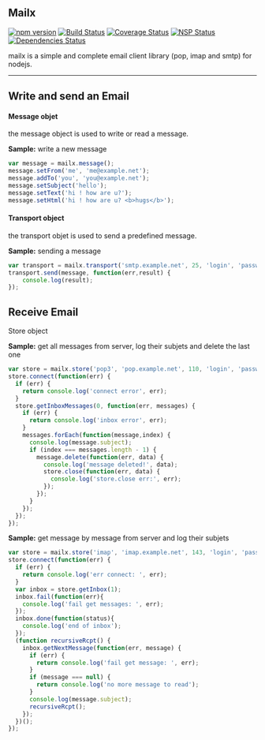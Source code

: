Mailx
-------

[![npm version](https://badge.fury.io/js/mailx.svg)](https://www.npmjs.com/mailx)
[![Build Status](https://travis-ci.org/Atlantis-Software/mailx.svg?branch=master)](https://travis-ci.org/Atlantis-Software/mailx)
[![Coverage Status](https://coveralls.io/repos/github/Atlantis-Software/mailx/badge.svg?branch=master)](https://coveralls.io/github/Atlantis-Software/mailx?branch=master)
[![NSP Status](https://nodesecurity.io/orgs/atlantis/projects/197e1a87-263d-4dec-90d7-4e1850240fc4/badge)](https://nodesecurity.io/orgs/atlantis/projects/197e1a87-263d-4dec-90d7-4e1850240fc4)
[![Dependencies Status](https://david-dm.org/Atlantis-Software/mailx.svg)](https://david-dm.org/Atlantis-Software/mailx)

mailx is a simple and complete email client library (pop, imap and smtp) for nodejs. 

----------

<i class="icon-pencil"></i> Write and send an Email
---------------------------------------------------

#### <i class="icon-file"></i> Message objet
the message object is used to write or read a message.

**Sample:** write a new message
```javascript
var message = mailx.message();
message.setFrom('me', 'me@example.net');
message.addTo('you', 'you@example.net');
message.setSubject('hello');
message.setText('hi ! how are u?'); 
message.setHtml('hi ! how are u? <b>hugs</b>');
```
#### <i class="icon-upload"></i> Transport object
the transport objet is used to send a predefined message.

**Sample:** sending a message
```javascript
var transport = mailx.transport('smtp.example.net', 25, 'login', 'password');
transport.send(message, function(err,result) {
    console.log(result);
});
```

<i class="icon-download"></i> Receive Email
-------------------------------------------

<i class="icon-download"></i> Store object

**Sample:** get all messages from server, log their subjets and delete the last one
```javascript
var store = mailx.store('pop3', 'pop.example.net', 110, 'login', 'password');
store.connect(function(err) {
  if (err) {
    return console.log('connect error', err);
  }
  store.getInboxMessages(0, function(err, messages) {
    if (err) {
      return console.log('inbox error', err);
    }
    messages.forEach(function(message,index) {
      console.log(message.subject);
      if (index === messages.length - 1) {
        message.delete(function(err, data) {
          console.log('message deleted!', data);
          store.close(function(err, data) {
            console.log('store.close err:', err);
          });
        });
      }
    });
  });
});
```

**Sample:** get message by message from server and log their subjets
```javascript
var store = mailx.store('imap', 'imap.example.net', 143, 'login', 'password');
store.connect(function(err) {
  if (err) {
    return console.log('err connect: ', err);
  }
  var inbox = store.getInbox(1);
  inbox.fail(function(err){
    console.log('fail get messages: ', err);
  });
  inbox.done(function(status){  
    console.log('end of inbox');
  });
  (function recursiveRcpt() {
    inbox.getNextMessage(function(err, message) {
      if (err) {
        return console.log('fail get message: ', err);
      }
      if (message === null) {
        return console.log('no more message to read');
      }
      console.log(message.subject);
      recursiveRcpt();
    });
  })();
});
```

